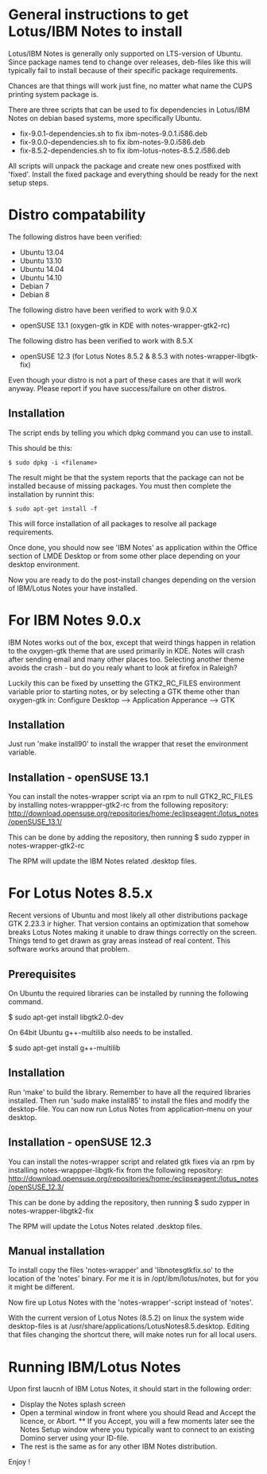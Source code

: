 General instructions to get Lotus/IBM Notes to install
======================================================

Lotus/IBM Notes is generally only supported on LTS-version of Ubuntu. Since
package names tend to change over releases, deb-files like this will typically
fail to install because of their specific package requirements.

Chances are that things will work just fine, no matter what name the CUPS
printing system package is.

There are three scripts that can be used to fix dependencies in Lotus/IBM
Notes on debian based systems, more specifically Ubuntu.

* fix-9.0.1-dependencies.sh to fix ibm-notes-9.0.1.i586.deb
* fix-9.0.0-dependencies.sh to fix ibm-notes-9.0.i586.deb
* fix-8.5.2-dependencies.sh to fix ibm-lotus-notes-8.5.2.i586.deb

All scripts will unpack the package and create new ones postfixed with 'fixed'.
Install the fixed package and everything should be ready for the next setup steps.

Distro compatability
====================

The following distros have been verified:

* Ubuntu 13.04
* Ubuntu 13.10
* Ubuntu 14.04
* Ubuntu 14.10
* Debian 7
* Debian 8

The following distro have been verified to work with 9.0.X

* openSUSE 13.1 (oxygen-gtk in KDE with notes-wrapper-gtk2-rc)

The following distro has been verified to work with 8.5.X
* openSUSE 12.3 (for Lotus Notes 8.5.2 & 8.5.3 with notes-wrapper-libgtk-fix)

Even though your distro is not a part of these cases are that it will work
anyway. Please report if you have success/failure on other distros.

Installation
-------------

The script ends by telling you which dpkg command you can use to install.

This should be this:

	$ sudo dpkg -i <filename>

The result might be that the system reports that the package can not be
installed because of missing packages. You must then complete the installation
by runnint this:

	$ sudo apt-get install -f

This will force installation of all packages to resolve all package
requirements.

Once done, you should now see 'IBM Notes' as application within the Office
section of LMDE Desktop or from some other place depending on your desktop
environment.

Now you are ready to do the post-install changes depending on the version of
IBM/Lotus Notes your have installed.

For IBM Notes 9.0.x
===================

IBM Notes works out of the box, except that weird things happen in
relation to the oxygen-gtk theme that are used primarily in KDE. Notes will
crash after sending email and many other places too. Selecting another theme
avoids the crash - but do you realy whant to look at firefox in Raleigh?

Luckily this can be fixed by unsetting the GTK2_RC_FILES environment variable
prior to starting notes, or by selecting a GTK theme other than oxygen-gtk in:
Configure Desktop --> Application Apperance --> GTK

Installation
------------

Just run 'make install90' to install the wrapper that reset the environment
variable.

Installation - openSUSE 13.1
----------------------------

You can install the notes-wrapper script via an rpm to null GTK2_RC_FILES by
installing notes-wrappper-gtk2-rc from the following repository:
http://download.opensuse.org/repositories/home:/eclipseagent:/lotus_notes/openSUSE_13.1/

This can be done by adding the repository, then running
   $ sudo zypper in notes-wrapper-gtk2-rc

The RPM will update the IBM Notes related .desktop files.

For Lotus Notes 8.5.x
=====================

Recent versions of Ubuntu and most likely all other distributions package
GTK 2.23.3 ir higher. That version contains an optimization that somehow
breaks Lotus Notes making it unable to draw things correctly on the screen.
Things tend to get drawn as gray areas instead of real content. This
software works around that problem.

Prerequisites
-------------
On Ubuntu the required libraries can be installed by running the following
command.

   $ sudo apt-get install libgtk2.0-dev

On 64bit Ubuntu g++-multilib also needs to be installed.

   $ sudo apt-get install g++-multilib

Installation
------------
Run 'make' to build the library. Remember to have all the required libraries
installed. Then run 'sudo make install85' to install the files and modify the
desktop-file. You can now run Lotus Notes from application-menu on your desktop.

Installation - openSUSE 12.3
----------------------------
You can install the notes-wrapper script and related gtk fixes via an rpm by
installing notes-wrappper-libgtk-fix from the following repository:
http://download.opensuse.org/repositories/home:/eclipseagent:/lotus_notes/openSUSE_12.3/

This can be done by adding the repository, then running
   $ sudo zypper in notes-wrapper-libgtk2-fix
   
The RPM will update the Lotus Notes related .desktop files.

Manual installation
-------------------
To install copy the files 'notes-wrapper' and 'libnotesgtkfix.so' to the
location of the 'notes' binary. For me it is in /opt/ibm/lotus/notes, but
for you it might be different.

Now fire up Lotus Notes with the 'notes-wrapper'-script instead of 'notes'.

With the current version of Lotus Notes (8.5.2) on linux the system wide
desktop-files is at /usr/share/applications/LotusNotes8.5.desktop. Editing that
files changing the shortcut there, will make notes run for all local users.

Running IBM/Lotus Notes
=======================

Upon first laucnh of IBM Lotus Notes, it should start in the following order:
* Display the Notes splash screen
* Open a terminal window in front where you should Read and Accept the licence,
or Abort. 
** If you Accept, you will a few moments later see the Notes Setup window where
you typically want to connect to an existing Domino server using your ID-file. 
* The rest is the same as for any other IBM Notes distribution.

Enjoy !
